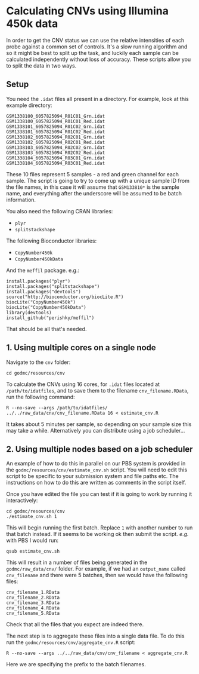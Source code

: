 # Calculating CNVs using Illumina 450k data

In order to get the CNV status we can use the relative intensities of each probe against a common set of controls. It's a slow running algorithm and so it might be best to split up the task, and luckily each sample can be calculated independently without loss of accuracy. These scripts allow you to split the data in two ways.


## Setup

You need the `.idat` files all present in a directory. For example, look at this example directory:

    GSM1338100_6057825094_R01C01_Grn.idat
    GSM1338100_6057825094_R01C01_Red.idat
    GSM1338101_6057825094_R01C02_Grn.idat
    GSM1338101_6057825094_R01C02_Red.idat
    GSM1338102_6057825094_R02C01_Grn.idat
    GSM1338102_6057825094_R02C01_Red.idat
    GSM1338103_6057825094_R02C02_Grn.idat
    GSM1338103_6057825094_R02C02_Red.idat
    GSM1338104_6057825094_R03C01_Grn.idat
    GSM1338104_6057825094_R03C01_Red.idat

These 10 files represent 5 samples - a red and green channel for each sample. The script is going to try to come up with a unique sample ID from the file names, in this case it will assume that `GSM133810*` is the sample name, and everything after the underscore will be assumed to be batch information. 

You also need the following CRAN libraries:

- `plyr`
- `splitstackshape`

The following Bioconductor libraries:

- `CopyNumber450k`
- `CopyNumber450kData`

And the `meffil` package. e.g.:

    install.packages("plyr")
    install.packages("splitstackshape")
    install.packages("devtools")
    source("http://bioconductor.org/biocLite.R")
    biocLite("CopyNumber450k")
    biocLite("CopyNumber450kData")
    library(devtools)
    install_github("perishky/meffil")

That should be all that's needed.

## 1. Using multiple cores on a single node

Navigate to the `cnv` folder:

    cd godmc/resources/cnv

To calculate the CNVs using 16 cores, for `.idat` files located at `/path/to/idatfiles`, and to save them to the filename `cnv_filename.RData`, run the following command:

    R --no-save --args /path/to/idatfiles/ ../../raw_data/cnv/cnv_filename.RData 16 < estimate_cnv.R

It takes about 5 minutes per sample, so depending on your sample size this may take a while. Alternatively you can distribute using a job scheduler...


## 2. Using multiple nodes based on a job scheduler

An example of how to do this in parallel on our PBS system is provided in the `godmc/resources/cnv/estimate_cnv.sh` script. You will need to edit this script to be specific to your submission system and file paths etc. The instructions on how to do this are written as comments in the script itself.

Once you have edited the file you can test if it is going to work by running it interactively:
    
    cd godmc/resources/cnv
    ./estimate_cnv.sh 1

This will begin running the first batch. Replace `1` with another number to run that batch instead. If it seems to be working ok then submit the script. *e.g.* with PBS I would run:

    qsub estimate_cnv.sh

This will result in a number of files being generated in the `godmc/raw_data/cnv/` folder. For example, if we had an `output_name` called `cnv_filename` and there were 5 batches, then we would have the following files: 

    cnv_filename_1.RData
    cnv_filename_2.RData
    cnv_filename_3.RData
    cnv_filename_4.RData
    cnv_filename_5.RData

Check that all the files that you expect are indeed there.

The next step is to aggregate these files into a single data file. To do this run the `godmc/resources/cnv/aggregate_cnv.R` script:

    R --no-save --args ../../raw_data/cnv/cnv_filename < aggregate_cnv.R

Here we are specifying the prefix to the batch filenames.